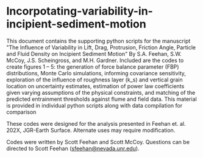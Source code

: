 # Incorpotating-variability-in-incipient-sediment-motion
This document contains the supporting python scripts for the manuscript "The Influence of Variability in Lift, Drag, Protrusion, Friction Angle, Particle and Fluid Density on Incipient Sediment Motion" By S.A. Feehan, S.W. McCoy, J.S. Scheingross, and M.H. Gardner. Included are the codes to create figures 1 – 5: the generation of force balance parameter (FBP) distributions, Monte Carlo simulations, informing covariance sensitivity, exploration of the influence of roughness layer (k_s) and vertical grain location on uncertainty estimates, estimation of power law coefficients given varying assumptions of the physical constraints, and matching of the predicted entrainment thresholds against flume and field data. This material is provided in individual python scripts along with data compilation for comparison

These codes were designed for the analysis presented in Feehan et. al. 202X, JGR-Earth Surface.  Alternate uses may require modification.

Codes were written by Scott Feehan and Scott McCoy. Questions can be directed to Scott Feehan (sfeehan@nevada.unr.edu).

